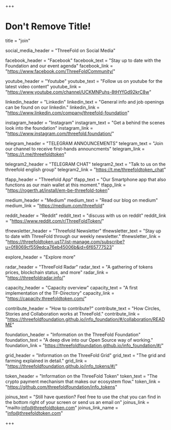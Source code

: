 +++
# Don't Remove Title!

title = "join"

social_media_header = "ThreeFold on Social Media"

facebook_header = "Facebook"
facebook_text = "Stay up to date with the Foundation and our event agenda"
facebook_link = "https://www.facebook.com/ThreeFoldCommunity/"

youtube_header = "Youtube"
youtube_text = "Follow us on youtube for the latest video content"
youtube_link = "https://www.youtube.com/channel/UCKMNPuhs-8tHYfGd92krC8w"

linkedin_header = "Linkedin"
linkedin_text = "General info and job openings can be found on our linkedin."
linkedin_link = "https://www.linkedin.com/company/threefold-foundation"

instagram_header = "Instagram"
instagram_text = "Get a behind the scenes look into the foundation"
instagram_link = "https://www.instagram.com/threefold.foundation/"

telegram_header = "TELEGRAM ANNOUNCEMENTS"
telegram_text = "Join our channel to receive first-hands announcments"
telegram_link = "https://t.me/threefoldtoken"

telegram2_header = "TELEGRAM CHAT"
telegram2_text = "Talk to us on the threefold english group"
telegram2_link = "https://t.me/threefoldtoken_chat"

tfapp_header = "Threefold App"
tfapp_text = "Our Smartphone app that also functions as our main wallet at this moment."
tfapp_link = "https://rogerth.at/install/em-be-threefold-token"

medium_header = "Medium"
medium_text = "Read our blog on medium"
medium_link = "https://medium.com/threefold"

reddit_header = "Reddit"
reddit_text = "discuss with us on reddit"
reddit_link = "https://www.reddit.com/r/ThreeFoldToken/"

tfnewsletter_header = "Threefold Newsletter"
tfnewsletter_text = "Stay up to date with ThreeFold through our weekly newsletter."
tfnewsletter_link = "https://threefoldtoken.us17.list-manage.com/subscribe?u=0f8069cf559edca76eb45006b&id=6f65777523"


explore_header = "Explore more"

radar_header = "ThreeFold Radar"
radar_text = "A gathering of tokens prices, blockchain status, and more"
radar_link = "https://threefoldradar.info/"

capacity_header = "Capacity overview"
capacity_text = "A first implementation of the TF-Directory"
capacity_link = "https://capacity.threefoldtoken.com/"

contribute_header = "How to contribute?"
contribute_text = "How Circles, Stories and Collaboration works at ThreeFold."
contribute_link = "https://threefoldfoundation.github.io/info_foundation/#/collaboration/README"

foundation_header = "Information on the ThreeFold Foundation"
foundation_text = "A deep dive into our Open Source way of working."
foundation_link = "https://threefoldfoundation.github.io/info_foundation/#/"

grid_header = "Information on the ThreeFold Grid"
grid_text = "The grid and farming explained in detail."
grid_link = "https://threefoldfoundation.github.io/info_tokens/#/"

token_header = "Information on the ThreeFold Token"
token_text = "The crypto payment mechanism that makes our ecosystem flow."
token_link = "https://github.com/threefoldfoundation/info_tokens"

joinus_text = "Still have question? Feel free to use the chat you can find in the bottom right of your screen or send us an email on"
joinus_link = "mailto:info@threefoldtoken.com"
joinus_link_name = "info@threefoldtoken.com"

+++
